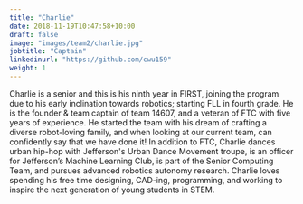 ```yaml
---
title: "Charlie"
date: 2018-11-19T10:47:58+10:00
draft: false
image: "images/team2/charlie.jpg"
jobtitle: "Captain"
linkedinurl: "https://github.com/cwu159"
weight: 1
---
```


Charlie is a senior and this is his ninth year in FIRST, joining the program due to his early inclination towards robotics; starting FLL in fourth grade. He is the founder & team captain of team 14607, and a veteran of FTC with five years of experience. He started the team with his dream of crafting a diverse robot-loving family, and when looking at our current team, can confidently say that we have done it! In addition to FTC, Charlie dances urban hip-hop with Jefferson's Urban Dance Movement troupe, is an officer for Jefferson’s Machine Learning Club, is part of the Senior Computing Team, and pursues advanced robotics autonomy research. Charlie loves spending his free time designing, CAD-ing, programming, and working to inspire the next generation of young students in STEM.
